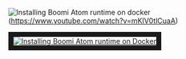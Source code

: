 ![Installing Boomi Atom runtime on docker](https://user-images.githubusercontent.com/39495790/121999543-10de6e80-cdcb-11eb-89c4-8eb0483f9173.png)(https://www.youtube.com/watch?v=mKIV0tlCuaA)


<a href="http://www.youtube.com/watch?feature=player_embedded&v=mKIV0tlCuaA " target="_blank"><img src="https://user-images.githubusercontent.com/39495790/121999543-10de6e80-cdcb-11eb-89c4-8eb0483f9173.png" alt="Installing Boomi Atom runtime on Docker" border="10" /></a>

